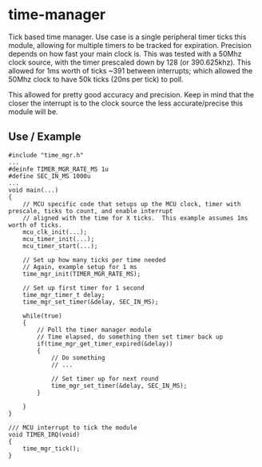 # time-manager
Tick based time manager. Use case is a single peripheral timer ticks this module, allowing for multiple timers to be tracked for expiration.
Precision depends on how fast your main clock is.  This was tested with a 50Mhz clock source, with the timer prescaled down by 128 (or 390.625khz). 
This allowed for 1ms worth of ticks ~391 between interrupts; which allowed the 50Mhz clock to have 50k ticks (20ns per tick) to poll.

This allowed for pretty good accuracy and precision.  Keep in mind that the closer the interrupt is to the clock source the less accurate/precise this module will be.

## Use / Example

```
#include "time_mgr.h"
...
#deinfe TIMER_MGR_RATE_MS 1u
#define SEC_IN_MS 1000u
...
void main(...)
{
    // MCU specific code that setups up the MCU clock, timer with prescale, ticks to count, and enable interrupt
    // aligned with the time for X ticks.  This example assumes 1ms worth of ticks.
    mcu_clk_init(...); 
    mcu_timer_init(...);
    mcu_timer_start(...);

    // Set up how many ticks per time needed
    // Again, example setup for 1 ms
    time_mgr_init(TIMER_MGR_RATE_MS);

    // Set up first timer for 1 second
    time_mgr_timer_t delay;
    time_mgr_set_timer(&delay, SEC_IN_MS);
    
    while(true)
    {
        // Poll the timer manager module
        // Time elapsed, do something then set timer back up
        if(time_mgr_get_timer_expired(&delay))
        {
            // Do something
            // ...

            // Set timer up for next round
            time_mgr_set_timer(&delay, SEC_IN_MS);
        }
        
    }
}

/// MCU interrupt to tick the module
void TIMER_IRQ(void)
{
    time_mgr_tick();
}
```
